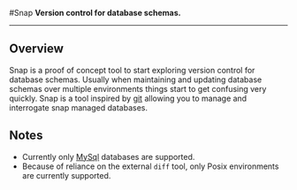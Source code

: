 #Snap
**Version control for database schemas.**

---

## Overview

Snap is a proof of concept tool to start exploring version control for database 
schemas. Usually when maintaining and updating database schemas over multiple 
environments things start to get confusing very quickly. Snap is a tool 
inspired by [git](http://git-scm.com/) allowing you to manage and interrogate 
snap managed databases.

## Notes

 * Currently only [MySql](http://www.mysql.com/) databases are supported.
 * Because of reliance on the external `diff` tool, only Posix environments are 
   currently supported.
